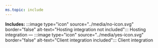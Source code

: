 ```yaml
---
ms.topic: include
---
```


**Includes:** :::image type="icon" source="../media/no-icon.svg" border="false" alt-text="Hosting integration not included"::: Hosting integration — :::image type="icon" source="../media/yes-icon.svg" border="false" alt-text="Client integration included"::: Client integration

